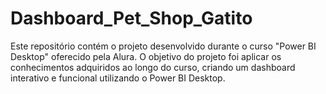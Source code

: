 # Dashboard_Pet_Shop_Gatito
Este repositório contém o projeto desenvolvido durante o curso "Power BI Desktop" oferecido pela Alura. O objetivo do projeto foi aplicar os conhecimentos adquiridos ao longo do curso, criando um dashboard interativo e funcional utilizando o Power BI Desktop.
